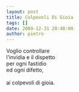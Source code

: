 ```yaml
---
layout: post
title: Colpevoli Di Gioia
tags: []
date: 2009-12-31 20:40:00
author: pietro
---
```

Voglio controllare<br/>l'invidia e il dispetto<br/>per ogni fastidio<br/>ed ogni difetto,<br/><br/>ai colpevoli di gioia.
